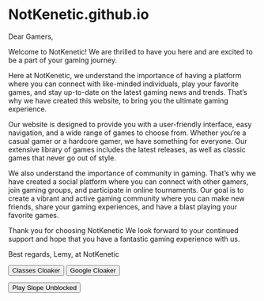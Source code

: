 # NotKenetic.github.io
Dear Gamers,

Welcome to NotKenetic! We are thrilled to have you here and are excited to be a part of your gaming journey.

Here at NotKenetic, we understand the importance of having a platform where you can connect with like-minded individuals, play your favorite games, and stay up-to-date on the latest gaming news and trends. That’s why we have created this website, to bring you the ultimate gaming experience.

Our website is designed to provide you with a user-friendly interface, easy navigation, and a wide range of games to choose from. Whether you’re a casual gamer or a hardcore gamer, we have something for everyone. Our extensive library of games includes the latest releases, as well as classic games that never go out of style.

We also understand the importance of community in gaming. That’s why we have created a social platform where you can connect with other gamers, join gaming groups, and participate in online tournaments. Our goal is to create a vibrant and active gaming community where you can make new friends, share your gaming experiences, and have a blast playing your favorite games.

Thank you for choosing NotKenetic We look forward to your continued support and hope that you have a fantastic gaming experience with us.

Best regards,
Lemy, at
NotKenetic

<html>
    <body>
        <script src="https://chatwee-api.com/v2/script/64346909029bba00cc0fe0ea.js"></script>
    </body>
</html>


<html>
<head>
  <title>Classes Cloak</title>
  <link rel="icon" type="image/png" href="favicon.png">
  <script>
    function changeTab() {
      document.title = "Classes";
      var favicon = document.querySelector('link[rel="icon"]');
      favicon.href = "https://upload.wikimedia.org/wikipedia/commons/thumb/1/19/Google_Classroom_Logo.svg/512px-Google_Classroom_Logo.svg.png?20221017163738";
    }
  </script>
</head>
<body>
  <button onclick="changeTab()">Classes Cloaker</button>
</body>
</html>






<html>
<head>
  <title>Classes Cloak</title>
  <link rel="icon" type="image/png" href="favicon.png">
  <script>
    function changeTab() {
      document.title = "Google";
      var favicon = document.querySelector('link[rel="icon"]');
      favicon.href = "https://cdn-icons-png.flaticon.com/512/2991/2991148.png";
    }
  </script>
</head>
<body>
  <button onclick="changeTab()">Google Cloaker</button>
</body>
</html>







<html>
<head>
    <title>Slope</title>
</head>
<body>

<!-- Button Element -->
<button id="transferButton">Play Slope Unblocked</button>

<!-- JavaScript Code -->
<script>
    // Get the button element by its ID
    var transferButton = document.getElementById("transferButton");
    
    // Add a click event listener to the button
    transferButton.addEventListener("click", function() {
        // Redirect to the desired URL
        window.location.href = "https://notkenetic.github.io/slope.html"; // Replace with your desired URL
    });
</script>

</body>
</html>


